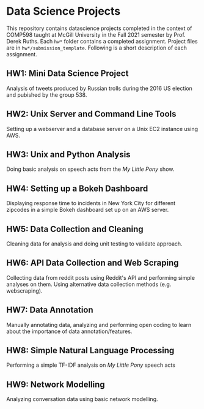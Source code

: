 # Data Science Projects

This repository contains datascience projects completed in the context of COMP598 taught at McGill University in the Fall 2021 semester by Prof. Derek Ruths. Each `hw*` folder contains a completed assignment. Project files are in `hw*/submission_template`. Following is a short description of each assignment.

## HW1: Mini Data Science Project

Analysis of tweets produced by Russian trolls during the 2016 US election and pubished by the group 538.

## HW2: Unix Server and Command Line Tools

Setting up a webserver and a database server on a Unix EC2 instance using AWS.

## HW3: Unix and Python Analysis

Doing basic analysis on speech acts from the *My Little Pony* show.

## HW4: Setting up a Bokeh Dashboard

Displaying response time to incidents in New York City for different zipcodes in a simple Bokeh dashboard set up on an AWS server.

## HW5: Data Collection and Cleaning

Cleaning data for analysis and doing unit testing to validate approach.

## HW6: API Data Collection and Web Scraping

Collecting data from reddit posts using Reddit's API and performing simple analyses on them. Using alternative data collection methods (e.g. webscraping).

## HW7: Data Annotation

Manually annotating data, analyzing and performing open coding to learn about the importance of data annotation/features.

## HW8: Simple Natural Language Processing

Performing a simple TF-IDF analysis on *My Little Pony* speech acts

## HW9: Network Modelling

Analyzing conversation data using basic network modelling.
